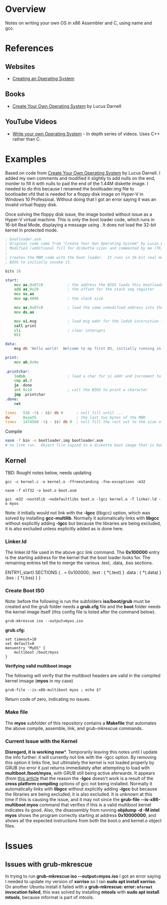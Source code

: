 # Overview

Notes on writing your own OS in x86 Assembler and C, using name and gcc.

# References

## Websites

* [Creating an Operating System](http://wiki.osdev.org/Creating_an_Operating_System)

## Books

* [Create Your Own Operating System](https://www.amazon.com/gp/product/B01KU8N6FC/ref=oh_aui_d_detailpage_o00_?ie=UTF8&psc=1) by Lucus Darnell

## YouTube Videos

* [Write your own Operating System](https://www.youtube.com/watch?v=1rnA6wpF0o4&list=PLHh55M_Kq4OApWScZyPl5HhgsTJS9MZ6M) - In depth series of videos.  Uses C++ rather than C.

# Examples

Based on code from [Create Your Own Operating System](https://www.amazon.com/gp/product/B01KU8N6FC/ref=oh_aui_d_detailpage_o00_?ie=UTF8&psc=1) by Lucus Darnell.  I added my own comments and modified it slightly to add nulls on the end, inorder to fill it with nulls to pad the end of the 1.44M diskette image.  I needed to do this because I renamed the bootloader.img file to bootloader.vfd that is needed for a floppy disk image on Hyper-V in Windows 10 Professioal.  Without doing that I got an error saying it was an invalid virtual floppy disk.

Once solving the floppy disk issue, the image booted without issue as a Hyper-V virtual machine.  This is only the boot loader code, which runs in 16-bit Real Mode, displaying a message using .  It does not load the 32-bit kernel in protected mode.

```asm
; bootloader.asm
; Original code came from "Create Your Own Operating System" by Lucas Darnell
; Modified (additional fill for diskette size) and commented by me (TK)
;
; Creates the MBR code with the boot loader.  It runs in 16-bit real mode for the
; BIOS to initially invoke it.

bits 16

start:
    mov ax,0x07c0           ; the address the BIOS loads this bootloader code
    add ax,0x20             ; the offset for the stack seg register
    mov ss,ax
    mov sp,4096             ; the stack size

    mov ax,0x07c0           ; load the same unmodified address into the data seg register
    mov ds,ax

    mov si,msg              ; load msg addr for the lodsb instruction for printing
    call print
    cli                     ; clear interupts
    hlt

data:
    msg db 'Hello world!  Welcome to my first OS, initially running in 16-bit real mode.',0

print:
    mov ah,0x0e
    
.printchar:
    lodsb                   ; load a char for si addr and increment to next char
    cmp al,0
    je .done
    int 0x10                ; call the BIOS to print a character
    jmp .printchar
.done:
    ret

times   510 -($ - $$) db 0      ; null fill until ...
dw      0xaa55                  ; the last two bytes of the MBR
times   1474560 -($ - $$) db 0  ; null fill the rest out to the size of a 1.44MB diskette    
```

Compile

```bash
nasm -f bin -o bootloader.img bootloader.asm
# no link run.  Object file copied to a diskette boot image that is booted in a Hyper-v virtual machine
```

## Kernel

TBD: Rought notes below, needs updating

```
gcc -c kernel.c -o kernel.o -ffreestanding -fno-exceptions -m32

nasm -f elf32 -o boot.o boot.asm

gcc -m32 -nostdlib -nodefaultlibs boot.o -lgcc kernel.o -T linker.ld -o myos
```
Note: it initially would not link with the **-lgcc** (libgcc) option, which was solved by installing **gcc-multilib**. Normally it automatically links with **libgcc** without explicitly adding **-lgcc** but because the libraries are being excluded, it is also excluded unless explicitly added as is done here.

### Linker.ld

The linker.ld file used in the above gcc link command.  The **0x100000** entry is the starting address for the kernel that the boot loader looks for. The remaining entries tell the to merge the various .text, .data, .bss sections.

ENTRY(_start)
SECTIONS
{
. = 0x100000;
.text : { *(.text) }
.data : { *(.data) }
.bss : { *(.bss) }
}

### Create Boot ISO

Note: before the following is run the subfolders **iso/boot/grub** must be created and the grub folder needs a **grub.cfg** file and the **boot** folder needs the kernel image itself (this config file is listed after the command below).

```
grub-mkrescue iso --output=myos.iso
```

**grub.cfg:**

```
set timeout=10
set default=0
menuentry "MyOS" {
    multiboot /boot/myos
}
```

**Verifying valid multiboot image**

The following will verify that the multiboot headers are valid in the compiled kernel imsage (**myos** in my case)

```
grub-file --is-x86-multiboot myos ; echo $?
```
Return code of zero, indicating no issues.

### Make file

The **myos** subfolder of this repository contains a **Makefile** that automates the above compile, assemble, link, and grub-mkrescue commands.

### Current Issue with the Kernel

**Disregard, it is working now***.  Temporarily leaving this notes until I update the info further: it will currently not link with the -lgcc option.  By removing this option it links fine, but ultimately the kernel is not loaded properly by GRUB (no error it just returns immediately after attempting to load with **multiboot /boot/myos**, with GRUB still being active aferwards.  It appears (from [this article](http://wiki.osdev.org/Bare_Bones) that the reason the **-lgcc** doesn't work is a result of the **cross platform compiling** options of gcc not being installed.  Normally it automatically links with **libgcc** without explicitly adding **-lgcc** but because the libraries are being excluded, it is also excluded.  It is unknown at this time if this is causing the issue, and it may not since the **grub-file --is-x86-multiboot myos** command that verifies if this is a valid multiboot kernel indicates its good.  Also, the disassembly from running **objdump -d -M intel myos** shows the program correctly starting at address **0x10000000**, and shows all the expected instructions from both the boot.o and kernel.o object files.

# Issues

## Issues with grub-mkrescue

In trying to run **grub-mkrescue iso --output=myos.iso** I got an error saying I needed to update my version of **xorriso** so I ran **sudo apt install xorriso**.  On another Ubuntu install it failed with a **grub-mkrescue: error: `mformat` invocation failed**, this was solved by installing **mtools** with **sudo apt install mtools**, because mformat is part of mtools.

